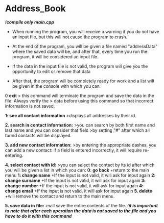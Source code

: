 # Address_Book

***!compile only main.cpp***

+ When running the program, you will receive a warning if you do not have an input file, but this will not cause the program to crash.
  
+ At the end of the program, you will be given a file named "addressData" where the saved data will be,
and after that, every time you run the program, it will be considered an input file.

+ If the data in the input file is not valid, the program will give you the opportunity to edit or remove that data

+ After that, the program will be completely ready for work and a list will be given in the console with which you can:

0 **exit**
      > this command will terminate the program and save the data in the file. Always verify the 
      > data before using this command so that incorrect information is not saved.
      
**1: see all contact information**
      >displays all addresses by their id.
        
**2. search in contact information:**
      >you can search by both first name and last name and you can consider that field 
      >by setting "#" after which all found contacts will be displayed.
       
**3. add new contact information:**
      >by entering the appropriate dashes, you can add a new contact: if a field is entered incorrectly, it will require re-entering.
    
     
**4. select contact with id:**
      >you can select the contact by its id after which you will be given a list in which you can:
     **0: go back**
            +return to the main menu
     **1: change name**
            +If the input is not valid, it will ask for input again
     **2: change surname**
            +If the input is not valid, it will ask for input again
     **3: change number**
            +If the input is not valid, it will ask for input again
     **4: change email**
            +If the input is not valid, it will ask for input again
     **5. delete**
            +will remove the contact and return to the main menu.

**5. save data in file:**
     >will save the entire contents of the file.
     ***!it is important to note that after each operation the data is not saved to the file and you have to do it with this command***
